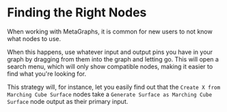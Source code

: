 # Finding the Right Nodes

When working with MetaGraphs, it is common for new users to not know what nodes to use.&#x20;

When this happens, use whatever input and output pins you have in your graph by dragging from them into the graph and letting go. This will open a search menu, which will only show compatible nodes, making it easier to find what you're looking for.&#x20;

This strategy will, for instance, let you easily find out that the `Create X from Marching Cube Surface` nodes take a `Generate Surface as Marching Cube Surface` node output as their primary input.
